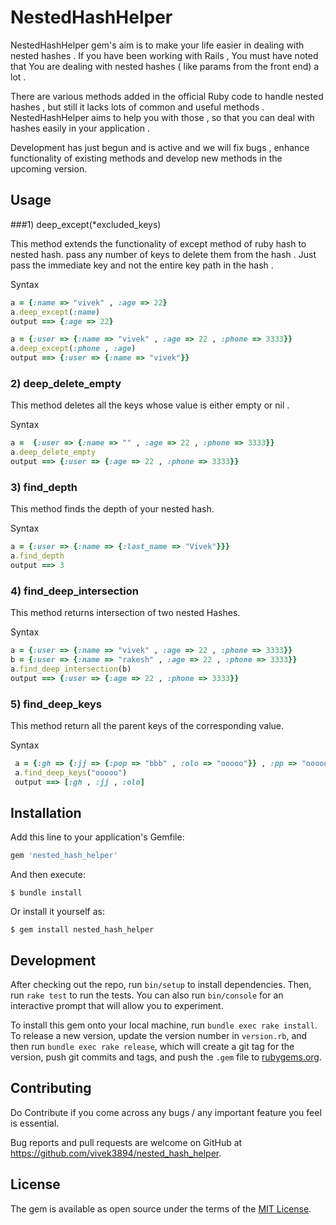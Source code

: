 # NestedHashHelper

NestedHashHelper gem's aim is to make your life easier in dealing with nested hashes . If you have been working with Rails , You must have noted that You are dealing with nested hashes ( like params from the front end) a lot . 

There are various methods added in the official Ruby code to handle nested hashes , but still it lacks lots of common and useful methods . NestedHashHelper aims to help you with those , so that you can deal with hashes easily in your application . 

Development has just begun and is active and we will fix bugs , enhance functionality of existing methods and develop new methods in the upcoming version.

## Usage

###1) deep_except(*excluded_keys)
   
  This method extends the functionality of except method of ruby hash to nested hash. pass any number of keys to delete them from the hash . Just pass the immediate key and not the entire key path in the hash . 

  Syntax 
  ```ruby  
  a = {:name => "vivek" , :age => 22}  
  a.deep_except(:name)  
  output ==> {:age => 22}  
  ```  

  ```ruby  
  a = {:user => {:name => "vivek" , :age => 22 , :phone => 3333}}  
  a.deep_except(:phone , :age)  
  output ==> {:user => {:name => "vivek"}}  
  ```  



### 2) deep_delete_empty
   
   This method deletes all the keys whose value is either empty or nil .

  Syntax   
   ```ruby  
   a =  {:user => {:name => "" , :age => 22 , :phone => 3333}}    
   a.deep_delete_empty  
   output ==> {:user => {:age => 22 , :phone => 3333}}  
   ```  


### 3) find_depth

   This method finds the depth of your nested hash.

  Syntax   
  ```ruby  
  a = {:user => {:name => {:last_name => "Vivek"}}}  
  a.find_depth  
  output ==> 3  
  ```  


### 4) find_deep_intersection

  This method returns intersection of two nested Hashes.

   Syntax   
   ```ruby  
   a = {:user => {:name => "vivek" , :age => 22 , :phone => 3333}}  
   b = {:user => {:name => "rakesh" , :age => 22 , :phone => 3333}}  
   a.find_deep_intersection(b)  
   output ==> {:user => {:age => 22 , :phone => 3333}}  
   ```  

### 5) find_deep_keys
 
  This method return all the parent keys of the corresponding value.


  Syntax 
  ```ruby    
   a = {:gh => {:jj => {:pop => "bbb" , :olo => "ooooo"}} , :pp => "ooooo"}  
   a.find_deep_keys("ooooo")  
   output ==> [:gh , :jj , :olo]  
   ```  


## Installation

Add this line to your application's Gemfile:

```ruby
gem 'nested_hash_helper'
```

And then execute:

    $ bundle install

Or install it yourself as:

    $ gem install nested_hash_helper


## Development

After checking out the repo, run `bin/setup` to install dependencies. Then, run `rake test` to run the tests. You can also run `bin/console` for an interactive prompt that will allow you to experiment.

To install this gem onto your local machine, run `bundle exec rake install`. To release a new version, update the version number in `version.rb`, and then run `bundle exec rake release`, which will create a git tag for the version, push git commits and tags, and push the `.gem` file to [rubygems.org](https://rubygems.org).

## Contributing

Do Contribute if you come across any bugs / any important feature you feel is essential.

Bug reports and pull requests are welcome on GitHub at https://github.com/vivek3894/nested_hash_helper.


## License

The gem is available as open source under the terms of the [MIT License](http://opensource.org/licenses/MIT).

